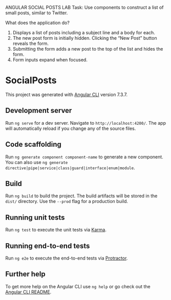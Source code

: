 ANGULAR SOCIAL POSTS LAB 
Task: Use components to construct a list of small posts, similar to Twitter.    

What does the application do?   
1. Displays a list of posts including a subject line and a body for each.  
2. The new post form is initially hidden. Clicking the “New Post” button reveals the form.  
3. Submitting the form adds a new post to the top of the list and hides the form.  
4. Form inputs expand when focused.  


# SocialPosts

This project was generated with [Angular CLI](https://github.com/angular/angular-cli) version 7.3.7.

## Development server

Run `ng serve` for a dev server. Navigate to `http://localhost:4200/`. The app will automatically reload if you change any of the source files.

## Code scaffolding

Run `ng generate component component-name` to generate a new component. You can also use `ng generate directive|pipe|service|class|guard|interface|enum|module`.

## Build

Run `ng build` to build the project. The build artifacts will be stored in the `dist/` directory. Use the `--prod` flag for a production build.

## Running unit tests

Run `ng test` to execute the unit tests via [Karma](https://karma-runner.github.io).

## Running end-to-end tests

Run `ng e2e` to execute the end-to-end tests via [Protractor](http://www.protractortest.org/).

## Further help

To get more help on the Angular CLI use `ng help` or go check out the [Angular CLI README](https://github.com/angular/angular-cli/blob/master/README.md).
